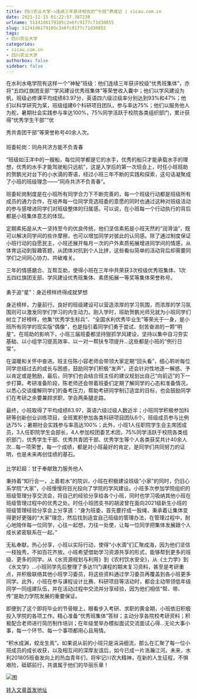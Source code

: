 ```yaml
---
title: 四川农业大学->连续三年获评校优的“牛班”养成记 | sicau.com.cn
date: 2021-12-15 01:22:57.387238
urlname: 51241d6179105c2e6fc9177c71d30855
slug: 51241d6179105c2e6fc9177c71d30855
tags: 
- 四川农业大学
categories:
- sicau.com.cn
- 四川农业大学
authorbox: false
sidebar: false
---
```

在水利水电学院有这样一个“神秘”班级：他们连续三年获评校级“优秀班集体”，亦将“五四红旗团支部”“学风建设优秀班集体”等荣誉收入囊中；他们以学风建设为帆，班级必修课平均成绩83.97分，英语四六级过级率分别达到93%和47%；他们以科学研究为桨，班级组建6个科研项目团队，参与率达75%；他们以服务他人为舵，暑期社会实践参与率达100%，75%同学活跃于校院各类组织部门，累计获得“优秀学生干部”“优
<!--more-->
秀共青团干部”等荣誉称号40余人次。

####

班委轮岗：同舟共济方能不负青春

“班级如汪洋中的一艘船，每位同学都是它的水手，优秀的船只才能承载水手的理想，优秀的水手才能驾驶船只远航”，这是入学后的第一次班会上，时任小班班助的贺鹏光对台下的小水滴的寄语，经过小班三年不断的实践和探索，这句话凝聚成了小班的班级理念——“同舟共济不负青春”。

班委轮岗制度是在小班所有同学合力下不断完善的，每一个班级行动都是班级所有成员的通力合作，在培养每一位同学竞选班委的意愿的同时也通过这种对班级活动的参与感增进同学们对班级整体的归属感。可以说，在小班每一个行动执行的背后都是小班集体意志的体现。

定期素拓是从大一坚持至今的优良传统，他们坚信素拓是小班天然的“润滑油”，既可以解决同学间的些许摩擦，也可以增加同学对彼此的认同感。除了通过制度保证小班行动的自愿民主，小班还展开每月一次的户外素质拓展增进同学间的情感，从体育运动到智趣答题，从团体对抗到个人比拼，这些看似简单的活动背后却需要同学们之间同心协力、共破难关。

三年的情感磨合、互帮互助，使得小班在三年中共荣获3次校级优秀班集体、1次五四红旗团支部、学风建设优秀班集体、素质拓展一等奖等集体荣誉称号。

####

勇于追“星”：身近榜样终得成就梦想

身近榜样，力量前行。良好的班级建设可以营造浓厚的学习氛围，而浓厚的学习氛围则可以激发同学们学习的内生动力。刚入学时，班助贺鹏光师兄就为小班同学们树立了好榜样，他集“优秀学生标兵”、“全国水利优秀毕业生”等荣光于一身，是小班所有同学的现实版“偶像”，也是指引着同学们勇于尝试、刻苦奋进的一颗“明星”。在班助的影响下，小班三届班委都坚持狠抓学风建设，坚持以集中自习夯实基础、以小组学习提高效率、以一对一帮扶专项提升…这些都是小班的“例行日常”。

在温暖和关怀中奋进。班主任陈小容老师会带领大家定期“回头看”，细心聆听每位同学总结过去的成长与困惑，鼓励同学们积极“发声”，还会针对性地逐一解惑、予以肯定或是勉励，最后，同学们也会结合班主任的建议规划出自己“向前迈”的下一步打算。考研准备阶段，陈老师还会带着班委们定期了解同学的心态和准备情况，以悉心交谈缓解同学们的备考压力，帮助考研同学制订适宜的目标，也会鼓励同学们在考研之余要兼顾求职，学会两条腿走路。

最终，小班取得了平均成绩83.97，英语六级过级人数近半；小班同学积极参加科研等创新创业训练项目，全班累积参加各类科研项目团队6个，班级成员参与比例达75%；暑期社会实践参与率高达100%；此外，小班1人任职院学生会主席团成员，3人任职院学生会部长，4人参加校团委艺术团，75%同学活跃于校院各类组织部门，优秀学生干部、优秀共青团干部、优秀学生等个人各类获奖共计40余人次…每一项荣誉，每一个成绩，都是对小班最好的肯定，是同学们共同努力的证明，也是未来再创佳绩的基石。

####

比学赶超：甘于奉献致力服务他人

秉持着“知行合一，上善若水”的院训，小班在积极建设班级“小家”的同时，仍旧心系学院“大家”，小班慢慢将目光投向了学院的学风建设。小班多次参加学院组织的班级管理分享交流会，将自己的经验分享给各个小班，同时也学习吸纳其他小班在班级管理过程中的优秀之处。时任小班团支书的胡波曾在面向2021级新生小班的班级管理经验分享会上分享道：“身为班委，首先要拧成一股绳，秉承着让集体变得更好更强的“大家”理念，然后找到适宜自己班级的管理办法，在管理过程中，耐心地陪伴每一位同学，心往一起想，力往一处使，让每一位同学把集体发展跟个人成长紧密联系在一起。”

无私奉献，热心分享，小班以实际行动，使得“小水滴”们汇聚成海，因为他们坚信一枝独秀，不如百花齐放。小班希望借助学习资源共享的形式，能够帮到更多的班级、更多的同学。从《水资源规划与利用》到《农村饮水安全》，从《土力学》到《水文学》…小班同学先后整理了多达11门课程的期末复习资料，甚至是考研重点，并积极联络其他小班学习委员，将这些资料通过学习委员再覆盖到各小班更多同学。此外，小班在参与课程设计比赛、科研项目等活动时，都会主动带领低年级同学一同组建队伍，并在活动过程中交流并分享经验，因为他们相信“帮、带、传”是助力学院发展的重要保证。

即便到了这个即将毕业的节骨眼上，眼看步入考研、求职的黄金期，小班依旧积极投入学院的各项工作。精心准备“优秀班集体”答辩；主动分享各院校考研资料；积极配合老师进行简历制作培训；在年级里举办模拟面试交流面试心得…无论大事小事，每一个环节、每一个事项都用心且用情。

“积水成渊，蛟龙生焉”。如果说从前的小班只是涓涓细流，那么在汇聚了每一位小班成员的成长收获，以及相互间的深厚友谊后，如今已成一片浩瀚江河。未来，水利201805班奋发向上的热血青年们，将牢记川农大精神，在新的人生征程，不惧艰险，砥砺前行，共谱属于他们的华丽乐章！

![图](https://news.sicau.edu.cn/__local/2/44/3F/D71ED5BD5EC39ADF8FEAEE6428F_2BF29D4F_F782A.png)

[转入文章首发地址](https://news.sicau.edu.cn/info/1078/66047.htm)
